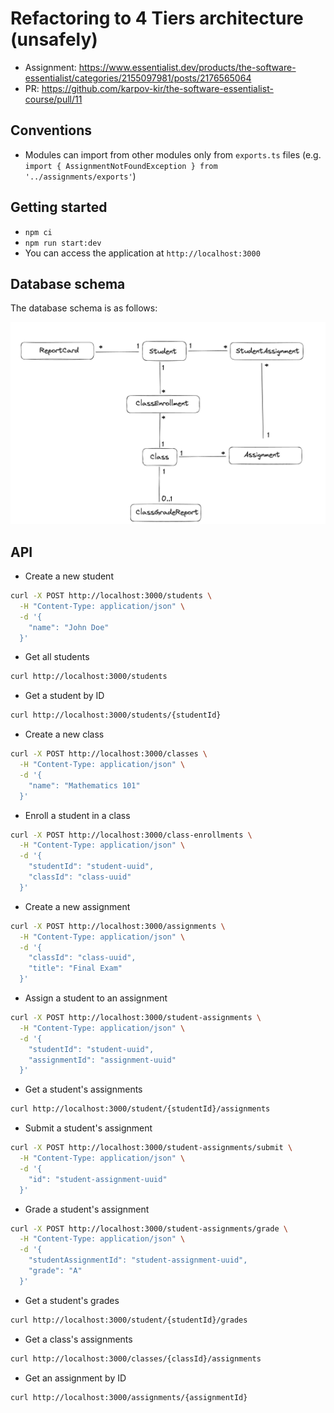 # Refactoring to 4 Tiers architecture (unsafely)

- Assignment: https://www.essentialist.dev/products/the-software-essentialist/categories/2155097981/posts/2176565064
- PR: https://github.com/karpov-kir/the-software-essentialist-course/pull/11

## Conventions

- Modules can import from other modules only from `exports.ts` files (e.g. `import { AssignmentNotFoundException } from '../assignments/exports'`)

## Getting started

- `npm ci`
- `npm run start:dev`
- You can access the application at `http://localhost:3000`

## Database schema

The database schema is as follows:

![Relational database diagram](dbdiagram.png)

## API

- Create a new student

```bash
curl -X POST http://localhost:3000/students \
  -H "Content-Type: application/json" \
  -d '{
    "name": "John Doe"
  }'
```

- Get all students

```bash
curl http://localhost:3000/students
```

- Get a student by ID

```bash
curl http://localhost:3000/students/{studentId}
```

- Create a new class

```bash
curl -X POST http://localhost:3000/classes \
  -H "Content-Type: application/json" \
  -d '{
    "name": "Mathematics 101"
  }'
```

- Enroll a student in a class

```bash
curl -X POST http://localhost:3000/class-enrollments \
  -H "Content-Type: application/json" \
  -d '{
    "studentId": "student-uuid",
    "classId": "class-uuid"
  }'
```

- Create a new assignment

```bash
curl -X POST http://localhost:3000/assignments \
  -H "Content-Type: application/json" \
  -d '{
    "classId": "class-uuid",
    "title": "Final Exam"
  }'
```

- Assign a student to an assignment

```bash
curl -X POST http://localhost:3000/student-assignments \
  -H "Content-Type: application/json" \
  -d '{
    "studentId": "student-uuid",
    "assignmentId": "assignment-uuid"
  }'
```

- Get a student's assignments

```bash
curl http://localhost:3000/student/{studentId}/assignments
```

- Submit a student's assignment

```bash
curl -X POST http://localhost:3000/student-assignments/submit \
  -H "Content-Type: application/json" \
  -d '{
    "id": "student-assignment-uuid"
  }'
```

- Grade a student's assignment

```bash
curl -X POST http://localhost:3000/student-assignments/grade \
  -H "Content-Type: application/json" \
  -d '{
    "studentAssignmentId": "student-assignment-uuid",
    "grade": "A"
  }'
```

- Get a student's grades

```bash
curl http://localhost:3000/student/{studentId}/grades
```

- Get a class's assignments

```bash
curl http://localhost:3000/classes/{classId}/assignments
```

- Get an assignment by ID

```bash
curl http://localhost:3000/assignments/{assignmentId}
```
